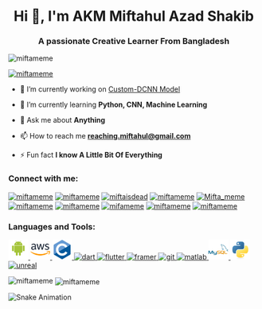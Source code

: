 <h1 align="center">Hi 👋, I'm AKM Miftahul Azad Shakib</h1>
<h3 align="center">A passionate Creative Learner From Bangladesh</h3>

<p align="left"> <img src="https://komarev.com/ghpvc/?username=miftameme&label=Profile%20views&color=0e75b6&style=flat" alt="miftameme" /> </p>

<p align="left"> <a href="https://github.com/ryo-ma/github-profile-trophy"><img src="https://github-profile-trophy.vercel.app/?username=miftameme" alt="miftameme" /></a> </p>

- 🔭 I’m currently working on [Custom-DCNN Model](https://www.kaggle.com/models/miftameme/dhannomeme)

- 🌱 I’m currently learning **Python, CNN, Machine Learning**

- 💬 Ask me about **Anything**

- 📫 How to reach me **reaching.miftahul@gmail.com**

- ⚡ Fun fact **I know A Little Bit Of Everything**

<h3 align="left">Connect with me:</h3>
<p align="left">
<a href="https://linkedin.com/in/miftameme" target="blank"><img align="center" src="https://raw.githubusercontent.com/rahuldkjain/github-profile-readme-generator/master/src/images/icons/Social/linked-in-alt.svg" alt="miftameme" height="30" width="40" /></a>
<a href="https://kaggle.com/miftameme" target="blank"><img align="center" src="https://raw.githubusercontent.com/rahuldkjain/github-profile-readme-generator/master/src/images/icons/Social/kaggle.svg" alt="miftameme" height="30" width="40" /></a>
<a href="https://fb.com/miftaisdead" target="blank"><img align="center" src="https://raw.githubusercontent.com/rahuldkjain/github-profile-readme-generator/master/src/images/icons/Social/facebook.svg" alt="miftaisdead" height="30" width="40" /></a>
<a href="https://instagram.com/miftameme" target="blank"><img align="center" src="https://raw.githubusercontent.com/rahuldkjain/github-profile-readme-generator/master/src/images/icons/Social/instagram.svg" alt="miftameme" height="30" width="40" /></a>
<a href="https://dribbble.com/Mifta_meme" target="blank"><img align="center" src="https://raw.githubusercontent.com/rahuldkjain/github-profile-readme-generator/master/src/images/icons/Social/dribbble.svg" alt="Mifta_meme" height="30" width="40" /></a>
<a href="https://hashnode.com/@miftameme" target="blank"><img align="center" src="https://raw.githubusercontent.com/rahuldkjain/github-profile-readme-generator/master/src/images/icons/Social/hashnode.svg" alt="miftameme" height="30" width="40" /></a>
<a href="https://www.codechef.com/users/miftameme" target="blank"><img align="center" src="https://cdn.jsdelivr.net/npm/simple-icons@3.1.0/icons/codechef.svg" alt="miftameme" height="30" width="40" /></a>
<a href="https://www.hackerrank.com/profile/miftameme" target="blank"><img align="center" src="https://raw.githubusercontent.com/rahuldkjain/github-profile-readme-generator/master/src/images/icons/Social/hackerrank.svg" alt="mifameme" height="30" width="40" /></a>
<a href="https://codeforces.com/profile/miftameme" target="blank"><img align="center" src="https://raw.githubusercontent.com/rahuldkjain/github-profile-readme-generator/master/src/images/icons/Social/codeforces.svg" alt="miftameme" height="30" width="40" /></a>
<a href="https://www.leetcode.com/miftameme" target="blank"><img align="center" src="https://raw.githubusercontent.com/rahuldkjain/github-profile-readme-generator/master/src/images/icons/Social/leet-code.svg" alt="miftameme" height="30" width="40" /></a>
</p>

<h3 align="left">Languages and Tools:</h3>
<p align="left"> <a href="https://developer.android.com" target="_blank" rel="noreferrer"> <img src="https://raw.githubusercontent.com/devicons/devicon/master/icons/android/android-original-wordmark.svg" alt="android" width="40" height="40"/> </a> <a href="https://aws.amazon.com" target="_blank" rel="noreferrer"> <img src="https://raw.githubusercontent.com/devicons/devicon/master/icons/amazonwebservices/amazonwebservices-original-wordmark.svg" alt="aws" width="40" height="40"/> </a> <a href="https://www.cprogramming.com/" target="_blank" rel="noreferrer"> <img src="https://raw.githubusercontent.com/devicons/devicon/master/icons/c/c-original.svg" alt="c" width="40" height="40"/> </a> <a href="https://dart.dev" target="_blank" rel="noreferrer"> <img src="https://www.vectorlogo.zone/logos/dartlang/dartlang-icon.svg" alt="dart" width="40" height="40"/> </a> <a href="https://flutter.dev" target="_blank" rel="noreferrer"> <img src="https://www.vectorlogo.zone/logos/flutterio/flutterio-icon.svg" alt="flutter" width="40" height="40"/> </a> <a href="https://www.framer.com/" target="_blank" rel="noreferrer"> <img src="https://www.vectorlogo.zone/logos/framer/framer-icon.svg" alt="framer" width="40" height="40"/> </a> <a href="https://git-scm.com/" target="_blank" rel="noreferrer"> <img src="https://www.vectorlogo.zone/logos/git-scm/git-scm-icon.svg" alt="git" width="40" height="40"/> </a> <a href="https://www.mathworks.com/" target="_blank" rel="noreferrer"> <img src="https://upload.wikimedia.org/wikipedia/commons/2/21/Matlab_Logo.png" alt="matlab" width="40" height="40"/> </a> <a href="https://www.mysql.com/" target="_blank" rel="noreferrer"> <img src="https://raw.githubusercontent.com/devicons/devicon/master/icons/mysql/mysql-original-wordmark.svg" alt="mysql" width="40" height="40"/> </a> <a href="https://www.python.org" target="_blank" rel="noreferrer"> <img src="https://raw.githubusercontent.com/devicons/devicon/master/icons/python/python-original.svg" alt="python" width="40" height="40"/> </a> <a href="https://unrealengine.com/" target="_blank" rel="noreferrer"> <img src="https://raw.githubusercontent.com/kenangundogan/fontisto/036b7eca71aab1bef8e6a0518f7329f13ed62f6b/icons/svg/brand/unreal-engine.svg" alt="unreal" width="40" height="40"/> </a> </p>

<p><img align="left" src="https://github-readme-stats.vercel.app/api/top-langs?username=miftameme&show_icons=true&locale=en&layout=compact" alt="miftameme" /></p>

<p>&nbsp;<img align="center" src="https://github-readme-stats.vercel.app/api?username=miftameme&show_icons=true&locale=en" alt="miftameme" /></p>

![Snake Animation](https://miftameme.github.io/Miftameme/snake.svg)
